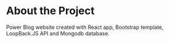 # About the Project
Power Blog website created with React app, Bootstrap template, LoopBack.JS API and Mongodb database.